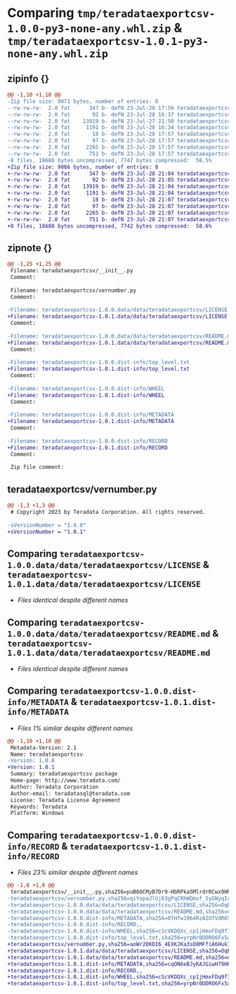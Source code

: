 # Comparing `tmp/teradataexportcsv-1.0.0-py3-none-any.whl.zip` & `tmp/teradataexportcsv-1.0.1-py3-none-any.whl.zip`

## zipinfo {}

```diff
@@ -1,10 +1,10 @@
-Zip file size: 9071 bytes, number of entries: 8
--rw-rw-rw-  2.0 fat      347 b- defN 23-Jul-28 17:56 teradataexportcsv/__init__.py
--rw-rw-rw-  2.0 fat       92 b- defN 23-Jul-28 16:37 teradataexportcsv/vernumber.py
--rw-rw-rw-  2.0 fat    13919 b- defN 23-Jul-27 21:50 teradataexportcsv-1.0.0.data/data/teradataexportcsv/LICENSE
--rw-rw-rw-  2.0 fat     1191 b- defN 23-Jul-28 16:34 teradataexportcsv-1.0.0.data/data/teradataexportcsv/README.md
--rw-rw-rw-  2.0 fat       18 b- defN 23-Jul-28 17:57 teradataexportcsv-1.0.0.dist-info/top_level.txt
--rw-rw-rw-  2.0 fat       97 b- defN 23-Jul-28 17:57 teradataexportcsv-1.0.0.dist-info/WHEEL
--rw-rw-rw-  2.0 fat     2265 b- defN 23-Jul-28 17:57 teradataexportcsv-1.0.0.dist-info/METADATA
--rw-rw-rw-  2.0 fat      751 b- defN 23-Jul-28 17:57 teradataexportcsv-1.0.0.dist-info/RECORD
-8 files, 18680 bytes uncompressed, 7747 bytes compressed:  58.5%
+Zip file size: 9066 bytes, number of entries: 8
+-rw-rw-rw-  2.0 fat      347 b- defN 23-Jul-28 21:04 teradataexportcsv/__init__.py
+-rw-rw-rw-  2.0 fat       92 b- defN 23-Jul-28 21:05 teradataexportcsv/vernumber.py
+-rw-rw-rw-  2.0 fat    13919 b- defN 23-Jul-28 21:04 teradataexportcsv-1.0.1.data/data/teradataexportcsv/LICENSE
+-rw-rw-rw-  2.0 fat     1191 b- defN 23-Jul-28 21:04 teradataexportcsv-1.0.1.data/data/teradataexportcsv/README.md
+-rw-rw-rw-  2.0 fat       18 b- defN 23-Jul-28 21:07 teradataexportcsv-1.0.1.dist-info/top_level.txt
+-rw-rw-rw-  2.0 fat       97 b- defN 23-Jul-28 21:07 teradataexportcsv-1.0.1.dist-info/WHEEL
+-rw-rw-rw-  2.0 fat     2265 b- defN 23-Jul-28 21:07 teradataexportcsv-1.0.1.dist-info/METADATA
+-rw-rw-rw-  2.0 fat      751 b- defN 23-Jul-28 21:07 teradataexportcsv-1.0.1.dist-info/RECORD
+8 files, 18680 bytes uncompressed, 7742 bytes compressed:  58.6%
```

## zipnote {}

```diff
@@ -1,25 +1,25 @@
 Filename: teradataexportcsv/__init__.py
 Comment: 
 
 Filename: teradataexportcsv/vernumber.py
 Comment: 
 
-Filename: teradataexportcsv-1.0.0.data/data/teradataexportcsv/LICENSE
+Filename: teradataexportcsv-1.0.1.data/data/teradataexportcsv/LICENSE
 Comment: 
 
-Filename: teradataexportcsv-1.0.0.data/data/teradataexportcsv/README.md
+Filename: teradataexportcsv-1.0.1.data/data/teradataexportcsv/README.md
 Comment: 
 
-Filename: teradataexportcsv-1.0.0.dist-info/top_level.txt
+Filename: teradataexportcsv-1.0.1.dist-info/top_level.txt
 Comment: 
 
-Filename: teradataexportcsv-1.0.0.dist-info/WHEEL
+Filename: teradataexportcsv-1.0.1.dist-info/WHEEL
 Comment: 
 
-Filename: teradataexportcsv-1.0.0.dist-info/METADATA
+Filename: teradataexportcsv-1.0.1.dist-info/METADATA
 Comment: 
 
-Filename: teradataexportcsv-1.0.0.dist-info/RECORD
+Filename: teradataexportcsv-1.0.1.dist-info/RECORD
 Comment: 
 
 Zip file comment:
```

## teradataexportcsv/vernumber.py

```diff
@@ -1,3 +1,3 @@
 # Copyright 2023 by Teradata Corporation. All rights reserved.
 
-sVersionNumber = "1.0.0"
+sVersionNumber = "1.0.1"
```

## Comparing `teradataexportcsv-1.0.0.data/data/teradataexportcsv/LICENSE` & `teradataexportcsv-1.0.1.data/data/teradataexportcsv/LICENSE`

 * *Files identical despite different names*

## Comparing `teradataexportcsv-1.0.0.data/data/teradataexportcsv/README.md` & `teradataexportcsv-1.0.1.data/data/teradataexportcsv/README.md`

 * *Files identical despite different names*

## Comparing `teradataexportcsv-1.0.0.dist-info/METADATA` & `teradataexportcsv-1.0.1.dist-info/METADATA`

 * *Files 1% similar despite different names*

```diff
@@ -1,10 +1,10 @@
 Metadata-Version: 2.1
 Name: teradataexportcsv
-Version: 1.0.0
+Version: 1.0.1
 Summary: teradataexportcsv package
 Home-page: http://www.teradata.com/
 Author: Teradata Corporation
 Author-email: teradatasql@teradata.com
 License: Teradata License Agreement
 Keywords: Teradata
 Platform: Windows
```

## Comparing `teradataexportcsv-1.0.0.dist-info/RECORD` & `teradataexportcsv-1.0.1.dist-info/RECORD`

 * *Files 23% similar despite different names*

```diff
@@ -1,8 +1,8 @@
 teradataexportcsv/__init__.py,sha256=puB6OCMyB7Dr9-HbRPka5MlrdrRCwx9HheooCn8mjOU,347
-teradataexportcsv/vernumber.py,sha256=qiYopaJlGj63gPqCRhWQmuf_5yGNyqIr482f22vGCoA,92
-teradataexportcsv-1.0.0.data/data/teradataexportcsv/LICENSE,sha256=OqE6M55_w5jILYnMnRJP2nlY-0iEIipHksvbbEyfjlo,13919
-teradataexportcsv-1.0.0.data/data/teradataexportcsv/README.md,sha256=nfDODZlxJFL6DvFZvlv0cbXAr4Wsz-LbwT087YUDjus,1191
-teradataexportcsv-1.0.0.dist-info/METADATA,sha256=0THfw1964RzAIOfVdR6SPfP0TWNdGmBplH8zHSczO-s,2265
-teradataexportcsv-1.0.0.dist-info/RECORD,,
-teradataexportcsv-1.0.0.dist-info/WHEEL,sha256=cScVKDQXc_cp1jHmxFDq9fIOIg17a2BsmfS6J39H6Eo,97
-teradataexportcsv-1.0.0.dist-info/top_level.txt,sha256=yrpNr0DDRO6Fx5aFxdVCLWycQzuVbuMK_F9bXm697GI,18
+teradataexportcsv/vernumber.py,sha256=aoWr2DKDI6_4EXKJKa3sO8MFfiA6HukImgZUrc0iPaQ,92
+teradataexportcsv-1.0.1.data/data/teradataexportcsv/LICENSE,sha256=OqE6M55_w5jILYnMnRJP2nlY-0iEIipHksvbbEyfjlo,13919
+teradataexportcsv-1.0.1.data/data/teradataexportcsv/README.md,sha256=nfDODZlxJFL6DvFZvlv0cbXAr4Wsz-LbwT087YUDjus,1191
+teradataexportcsv-1.0.1.dist-info/METADATA,sha256=cqON6eBJyKAJGiwH79HPIUrmGU3DB0KNhhUgTw2O7AY,2265
+teradataexportcsv-1.0.1.dist-info/RECORD,,
+teradataexportcsv-1.0.1.dist-info/WHEEL,sha256=cScVKDQXc_cp1jHmxFDq9fIOIg17a2BsmfS6J39H6Eo,97
+teradataexportcsv-1.0.1.dist-info/top_level.txt,sha256=yrpNr0DDRO6Fx5aFxdVCLWycQzuVbuMK_F9bXm697GI,18
```

